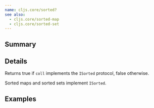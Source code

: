 ```yaml
---
name: cljs.core/sorted?
see also:
  - cljs.core/sorted-map
  - cljs.core/sorted-set
---
```


## Summary

## Details

Returns true if `coll` implements the `ISorted` protocol, false otherwise.

Sorted maps and sorted sets implement `ISorted`.

## Examples
